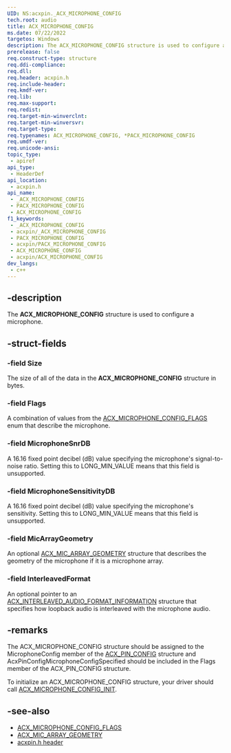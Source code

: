 ```yaml
---
UID: NS:acxpin._ACX_MICROPHONE_CONFIG
tech.root: audio
title: ACX_MICROPHONE_CONFIG
ms.date: 07/22/2022
targetos: Windows
description: The ACX_MICROPHONE_CONFIG structure is used to configure a microphone.
prerelease: false
req.construct-type: structure
req.ddi-compliance: 
req.dll: 
req.header: acxpin.h
req.include-header: 
req.kmdf-ver: 
req.lib: 
req.max-support: 
req.redist: 
req.target-min-winverclnt: 
req.target-min-winversvr: 
req.target-type: 
req.typenames: ACX_MICROPHONE_CONFIG, *PACX_MICROPHONE_CONFIG
req.umdf-ver: 
req.unicode-ansi: 
topic_type:
 - apiref
api_type:
 - HeaderDef
api_location:
 - acxpin.h
api_name:
 - _ACX_MICROPHONE_CONFIG
 - PACX_MICROPHONE_CONFIG
 - ACX_MICROPHONE_CONFIG
f1_keywords:
 - _ACX_MICROPHONE_CONFIG
 - acxpin/_ACX_MICROPHONE_CONFIG
 - PACX_MICROPHONE_CONFIG
 - acxpin/PACX_MICROPHONE_CONFIG
 - ACX_MICROPHONE_CONFIG
 - acxpin/ACX_MICROPHONE_CONFIG
dev_langs:
 - c++
---
```


## -description

The **ACX_MICROPHONE_CONFIG** structure is used to configure a microphone.

## -struct-fields

### -field Size

The size of all of the data in the **ACX_MICROPHONE_CONFIG** structure in bytes.

### -field Flags

A combination of values from the [ACX_MICROPHONE_CONFIG_FLAGS](ne-acxpin-acx_microphone_config_flags.md) enum that describe the microphone.

### -field MicrophoneSnrDB

A 16.16 fixed point decibel (dB) value specifying the microphone's signal-to-noise ratio. Setting this to LONG_MIN_VALUE means that this field is unsupported.

### -field MicrophoneSensitivityDB

A 16.16 fixed point decibel (dB) value specifying the microphone's sensitivity. Setting this to LONG_MIN_VALUE means that this field is unsupported.

### -field MicArrayGeometry

An optional [ACX_MIC_ARRAY_GEOMETRY](ns-acxpin-acx_mic_array_geometry.md) structure that describes the geometry of the microphone if it is a microphone array.

### -field InterleavedFormat

An optional pointer to an [ACX_INTERLEAVED_AUDIO_FORMAT_INFORMATION](ns-acxpin-acx_interleaved_audio_format_information.md) structure that specifies how loopback audio is interleaved with the microphone audio.

## -remarks

The ACX_MICROPHONE_CONFIG structure should be assigned to the MicrophoneConfig member of the [ACX_PIN_CONFIG](ns-acxpin-acx_pin_config.md) structure and AcxPinConfigMicrophoneConfigSpecified should be included in the Flags member of the ACX_PIN_CONFIG structure.

To initialize an ACX_MICROPHONE_CONFIG structure, your driver should call [ACX_MICROPHONE_CONFIG_INIT](nf-acxpin-acx_microphone_config_init.md).

## -see-also

- [ACX_MICROPHONE_CONFIG_FLAGS](ne-acxpin-acx_microphone_config_flags.md)
- [ACX_MIC_ARRAY_GEOMETRY](ns-acxpin-acx_mic_array_geometry.md)
- [acxpin.h header](index.md)


